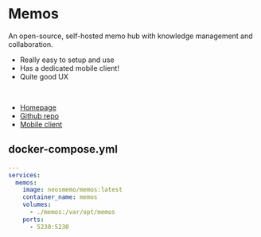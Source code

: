 # Memos
An open-source, self-hosted memo hub with knowledge management and collaboration.

- Really easy to setup and use
- Has a dedicated mobile client!
- Quite good UX

<br>

- [Homepage](https://usememos.com)
- [Github repo](https://github.com/usememos/memos)
- [Mobile client](https://memos.moe)


## docker-compose.yml
```yaml
---
services:
  memos:
    image: neosmemo/memos:latest
    container_name: memos
    volumes:
      - ./memos:/var/opt/memos
    ports:
      - 5230:5230
```
